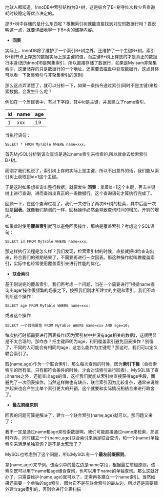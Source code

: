 地球人都知道，InnoDB中索引结构为B+树，这是综合了B+树寻址次数少且查询耗时较稳定等优点决定的。

那B+树中存储的是什么东西呢？根据索引树就能直接找到对应的数据行吗？要说明这一点，就要详细地聊一下B+树的储存内容。

- **回表**

实际上，InnoDB除了维护了一个索引B+树之外，还维护了一个主键B+树。索引B+树节点上存放的数据实际上是主键的值，而主键B+树上存放的才是真正的数据行本身(因为InnoDB是聚集索引，所以直接存储了数据行，如果是MyIsam非聚集索引，这里储存的只是数据行的一个地址，还需要去磁盘中获取数据行。这点具体可以看一下聚集索引与非聚集索引的区别)

那么这点弄清楚了，就可以分析一下，如果一条指令通过索引(同时不是主键)来检索数据，会发生什么呢？

例如在一个居民表中，有以下字段，其中id是主键，并且建立了name索引。

| id   | name | age  |
| ---- | ---- | ---- |
| 1    | xxx  | 19   |

当执行语句：

```mysql
SELECT * FROM MyTable WHERE name=xxx;
```

首先MySQL分析到该次查询是通过name索引来检索的,所以就会去检索索引B+树。

而刚才我们也说了，索引树上存的实际上是主键，所以不出意外的话，我们能从索引树上获取到id=1这个主键。

于是这时如果想查询出整行数据，就要发生 **回表**：拿着id=1这个主键，再去主键树上进行查询，进而查询出真正的一条数据行。这个查询语句才算执行完成了。

回顾一下，在这个查询过程了，我们一共进行了两次B+树的检索，其中后面一次就是**回表**。就像我们猜测的一样，回标操作必然会导致查询时间的增加，开销的增大。

如果此时使用**覆盖索引**就可以避免回表操作，那啥是覆盖索引？考虑这个SQL语句：

```mysql
SELECT id FROM MyTable WHERE name=xxx;
```

那这样执行流程是怎么样？我们发现，检索索引树的时候，直接就把id给查询出来，符合我们的预期结果了，不需要再进行一次回表。那这种操作就叫做覆盖索引，实际中也经常使用覆盖索引来进行性能的优化。

- **联合索引**

基于刚说完的覆盖索引，我们再考虑一个问题，当在一个需要进行”根据name查询出age“操作很频繁的场景之下，按照我们刚才所建立的主键和索引，我们不难判断这个操作：

```mysql
SELECT age FROM MyTable WHERE name=xxx;
```

或者这个操作

```mysql
SELECT 一个其他属性 FROM MyTable WHERE name=xxx AND age=10;
```

每次执行时都需要进行回表操作(因为索引树中并没有age相关的数据)，这很明显是不太合理的。那咋办？把主键声明为age，利用覆盖索引避免回表操作？别傻了，不同的人可能会有相同的age，这怎么能作为主键呢？那这时，我们可以定义联合索引了。

取{name,age}作为一个联合索引，那么每次查询的时候，因为**索引下推**（会检索索引的所有值，只有都符合条件的时候，才会对该索引进行回表），MySQL除了查出name之外，还能查出age的值，这样我们就能从索引树直接获得age字段，而避免了一次回表操作。当然这样做也有缺点，联合索引因为比较复杂，通常来说维护起来也会产生比单个索引更大的开销，这个就要和实际情况相结合来进行取舍了。

- **最左前缀原则**

回表的问题可算是解决了，建立一个联合索引{name,age}就可以。那问题又来了：

我不一定是通过name和age来检索数据啊，我们可能直接通过name来检索，那这时咋办，同时建立一个{name,age}联合索引来满足联合查询，和一个{name}单独索引来满足单独查询？是不是太繁琐了？

MySQL也考虑到了这个问题，所以MySQL有一个**最左前缀原则**。

拿{name,age}来举例，该索引中的最左边是name字段，根据最左前缀原则，该索引既可以用于name和age组合查询，也可以用于name的单独查询。那么这就好办了，只需要维护{name,age}就可以了，无需再多建立一个name索引。当然如果还需要一个单独的age索引，因为它不是在联合索引的最左边，所以还是需要额外建立age索引的，否则会进行全表扫描
